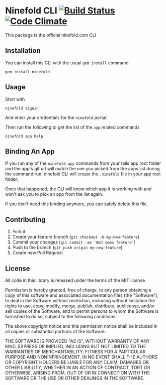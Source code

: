 # Ninefold CLI [![Build Status](https://travis-ci.org/ninefold/cli.png)](https://travis-ci.org/ninefold/cli) [![Code Climate](https://codeclimate.com/github/ninefold/cli.png)](https://codeclimate.com/github/ninefold/cli)

This package is the official ninefold.com CLI

## Installation

You can install this CLI with the usual `gem install` command

    gem install ninefold


## Usage

Start with

    ninefold signin

And enter your credentials for the `ninefold` portal.

Then run the following to get the list of the `app` related commands

    ninefold app help


## Binding An App

If you run any of the `ninefold app` commands from your rails app root
folder and the app's git url will match the one you picked from the apps
list during the command run, ninefold CLI will create the `.ninefold`
file in your app root folder.

Once that happened, the CLI will know which app it is working with and
won't ask you to pick an app from the list again.

If you don't need this binding anymore, you can safely delete this file.


## Contributing

1. Fork it
2. Create your feature branch (`git checkout -b my-new-feature`)
3. Commit your changes (`git commit -am 'Add some feature'`)
4. Push to the branch (`git push origin my-new-feature`)
5. Create new Pull Request


## License

All code in this library is released under the terms of the MIT license

Permission is hereby granted, free of charge, to any person obtaining a copy
of this software and associated documentation files (the "Software"), to deal
in the Software without restriction, including without limitation the rights
to use, copy, modify, merge, publish, distribute, sublicense, and/or sell copies
of the Software, and to permit persons to whom the Software is furnished to do so,
subject to the following conditions:

The above copyright notice and this permission notice shall be included in all
copies or substantial portions of the Software.

THE SOFTWARE IS PROVIDED "AS IS", WITHOUT WARRANTY OF ANY KIND, EXPRESS OR IMPLIED,
INCLUDING BUT NOT LIMITED TO THE WARRANTIES OF MERCHANTABILITY, FITNESS FOR A
PARTICULAR PURPOSE AND NONINFRINGEMENT. IN NO EVENT SHALL THE AUTHORS OR COPYRIGHT
HOLDERS BE LIABLE FOR ANY CLAIM, DAMAGES OR OTHER LIABILITY, WHETHER IN AN ACTION
OF CONTRACT, TORT OR OTHERWISE, ARISING FROM, OUT OF OR IN CONNECTION WITH THE
SOFTWARE OR THE USE OR OTHER DEALINGS IN THE SOFTWARE.
